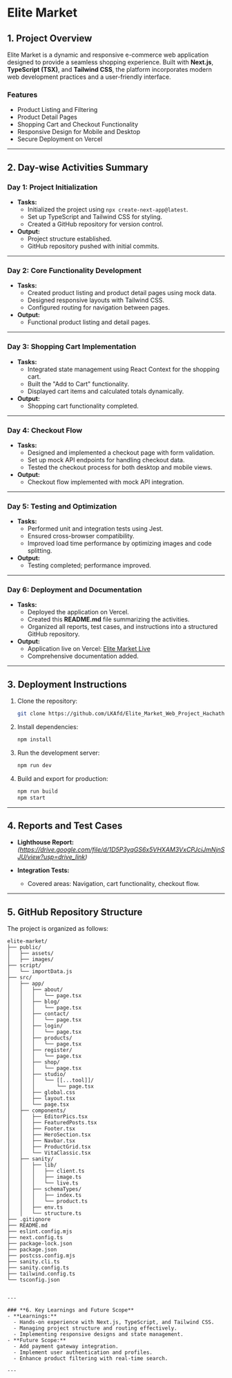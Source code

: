 # **Elite Market**

## **1. Project Overview**
Elite Market is a dynamic and responsive e-commerce web application designed to provide a seamless shopping experience. Built with **Next.js**, **TypeScript (TSX)**, and **Tailwind CSS**, the platform incorporates modern web development practices and a user-friendly interface.

### **Features**
- Product Listing and Filtering
- Product Detail Pages
- Shopping Cart and Checkout Functionality
- Responsive Design for Mobile and Desktop
- Secure Deployment on Vercel

---

## **2. Day-wise Activities Summary**
### **Day 1: Project Initialization**
- **Tasks:**
  - Initialized the project using `npx create-next-app@latest`.
  - Set up TypeScript and Tailwind CSS for styling.
  - Created a GitHub repository for version control.
- **Output:**
  - Project structure established.
  - GitHub repository pushed with initial commits.

---

### **Day 2: Core Functionality Development**
- **Tasks:**
  - Created product listing and product detail pages using mock data.
  - Designed responsive layouts with Tailwind CSS.
  - Configured routing for navigation between pages.
- **Output:**
  - Functional product listing and detail pages.

---

### **Day 3: Shopping Cart Implementation**
- **Tasks:**
  - Integrated state management using React Context for the shopping cart.
  - Built the "Add to Cart" functionality.
  - Displayed cart items and calculated totals dynamically.
- **Output:**
  - Shopping cart functionality completed.

---

### **Day 4: Checkout Flow**
- **Tasks:**
  - Designed and implemented a checkout page with form validation.
  - Set up mock API endpoints for handling checkout data.
  - Tested the checkout process for both desktop and mobile views.
- **Output:**
  - Checkout flow implemented with mock API integration.

---

### **Day 5: Testing and Optimization**
- **Tasks:**
  - Performed unit and integration tests using Jest.
  - Ensured cross-browser compatibility.
  - Improved load time performance by optimizing images and code splitting.
- **Output:**
  - Testing completed; performance improved.

---

### **Day 6: Deployment and Documentation**
- **Tasks:**
  - Deployed the application on Vercel.
  - Created this **README.md** file summarizing the activities.
  - Organized all reports, test cases, and instructions into a structured GitHub repository.
- **Output:**
  - Application live on Vercel: [Elite Market Live](https://elite-market.vercel.app/)
  - Comprehensive documentation added.

---

## **3. Deployment Instructions**
1. Clone the repository:  
   ```bash
   git clone https://github.com/LKAfd/Elite_Market_Web_Project_Hachathone2025.git
   ```
2. Install dependencies:  
   ```bash
   npm install
   ```
3. Run the development server:  
   ```bash
   npm run dev
   ```
4. Build and export for production:  
   ```bash
   npm run build
   npm start
   ```

---

## **4. Reports and Test Cases**
- **Lighthouse Report:** *(https://drive.google.com/file/d/1D5P3yqGS6x5VHXAM3VxCPJciJmNjnSJU/view?usp=drive_link)*

- **Integration Tests:**
  - Covered areas: Navigation, cart functionality, checkout flow.

---

## **5. GitHub Repository Structure**

The project is organized as follows:

```plaintext
elite-market/
├── public/
│   ├── assets/
│   ├── images/
├── script/
│   └── importData.js
├── src/
│   ├── app/
│   │   ├── about/
│   │   │   └── page.tsx
│   │   ├── blog/
│   │   │   └── page.tsx
│   │   ├── contact/
│   │   │   └── page.tsx
│   │   ├── login/
│   │   │   └── page.tsx
│   │   ├── products/
│   │   │   └── page.tsx
│   │   ├── register/
│   │   │   └── page.tsx
│   │   ├── shop/
│   │   │   └── page.tsx
│   │   ├── studio/
│   │   │   └── [[...tool]]/
│   │   │       └── page.tsx
│   │   ├── global.css
│   │   ├── layout.tsx
│   │   └── page.tsx
│   ├── components/
│   │   ├── EditorPics.tsx
│   │   ├── FeaturedPosts.tsx
│   │   ├── Footer.tsx
│   │   ├── HeroSection.tsx
│   │   ├── Navbar.tsx
│   │   ├── ProductGrid.tsx
│   │   └── VitaClassic.tsx
│   ├── sanity/
│   │   ├── lib/
│   │   │   ├── client.ts
│   │   │   ├── image.ts
│   │   │   └── live.ts
│   │   ├── schemaTypes/
│   │   │   ├── index.ts
│   │   │   └── product.ts
│   │   ├── env.ts
│   │   └── structure.ts
├── .gitignore
├── README.md
├── eslint.config.mjs
├── next.config.ts
├── package-lock.json
├── package.json
├── postcss.config.mjs
├── sanity.cli.ts
├── sanity.config.ts
├── tailwind.config.ts
└── tsconfig.json


---

### **6. Key Learnings and Future Scope**
- **Learnings:**
  - Hands-on experience with Next.js, TypeScript, and Tailwind CSS.
  - Managing project structure and routing effectively.
  - Implementing responsive designs and state management.
- **Future Scope:**
  - Add payment gateway integration.
  - Implement user authentication and profiles.
  - Enhance product filtering with real-time search.

---
